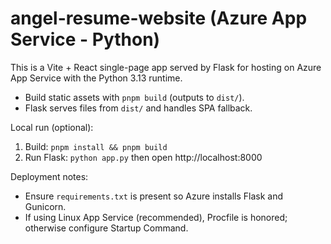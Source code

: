 # angel-resume-website (Azure App Service - Python)

This is a Vite + React single-page app served by Flask for hosting on Azure App Service with the Python 3.13 runtime.

- Build static assets with `pnpm build` (outputs to `dist/`).
- Flask serves files from `dist/` and handles SPA fallback.

Local run (optional):
1. Build: `pnpm install && pnpm build`
2. Run Flask: `python app.py` then open http://localhost:8000

Deployment notes:
- Ensure `requirements.txt` is present so Azure installs Flask and Gunicorn.
- If using Linux App Service (recommended), Procfile is honored; otherwise configure Startup Command.
